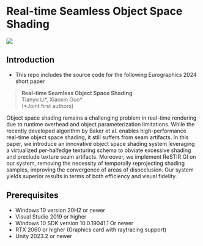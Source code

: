 # Real-time Seamless Object Space Shading

![](teaser.png)

## Introduction
- This repo includes the source code for the following Eurographics 2024 short paper

> **Real-time Seamless Object Space Shading**<br>
> Tianyu Li*, Xiaoxin Guo*<br>
> (*Joint first authors) <br>

Object space shading remains a challenging problem in real-time rendering due to runtime overhead and object parameterization limitations. While the recently developed algorithm by Baker et al. enables high-performance real-time object
space shading, it still suffers from seam artifacts. In this paper, we introduce an innovative object space shading system leveraging a virtualized per-halfedge texturing schema to obviate excessive shading and preclude texture seam artifacts. Moreover,
we implement ReSTIR GI on our system, removing the necessity of temporally reprojecting shading samples,
improving the convergence of areas of disocclusion. Our system yields superior results in terms of both efficiency and visual fidelity.

## Prerequisites
- Windows 10 version 20H2 or newer
- Visual Studio 2019 or higher
- Windows 10 SDK version 10.0.19041.1 Or newer
- RTX 2060 or higher (Graphics card with raytracing support)
- Unity 2023.2 or newer